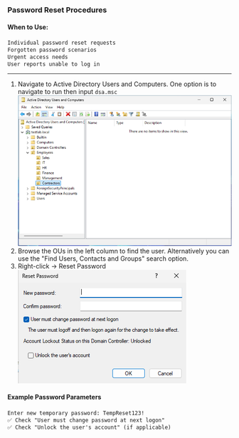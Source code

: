 ### Password Reset Procedures
#### When to Use:  
```
Individual password reset requests  
Forgotten password scenarios  
Urgent access needs  
User reports unable to log in
```
---

1. Navigate to Active Directory Users and Computers. One option is to navigate to run then input `dsa.msc`
![ADUC](https://github.com/nickbruggen90/LabsVol8021Q/blob/main/Project%201.1%3A%20Active%20Directory%20and%20Windows%2010%20Integration/Images2/Screenshot%202025-07-18%20090405.png)
2. Browse the OUs in the left column to find the user. Alternatively you can use the "Find Users, Contacts and Groups" search option.
3. Right-click → Reset Password  
![password reset](https://github.com/nickbruggen90/LabsVol8021Q/blob/main/Project%201.1%3A%20Active%20Directory%20and%20Windows%2010%20Integration/Images2/Screenshot%202025-07-19%20123208.png)
#### Example Password Parameters
```
Enter new temporary password: TempReset123!
✅ Check "User must change password at next logon"
✅ Check "Unlock the user's account" (if applicable)
```
